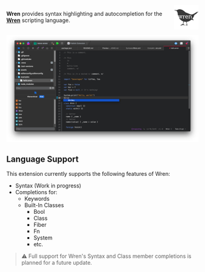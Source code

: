 <!--
💡 Quick Tip! As you edit this README template, you can preview your changes by selecting **Extensions → Activate Project as Extension**, opening the Extension Library, and selecting "Wren" in the sidebar.
-->

<img style="float: right;" src="https://github.com/snow-developments/nova-wren/blob/main/assets/wren@2x.png?raw=true">

**Wren** provides syntax highlighting and autocompletion for the **[Wren](https://wren.io)** scripting language.

<div style="clear: both;"></div>

<!--
🎈 It can also be helpful to include a screenshot or GIF showing your extension in action:
-->

![](https://github.com/snow-developments/nova-wren/blob/main/assets/screenshots/syntax-and-completion.png?raw=true)

## Language Support

<!--
🎈 Whether your extension covers the entirety of a language's syntax or a subset, it can be helpful to describe that for users:
-->

This extension currently supports the following features of Wren:

- Syntax (Work in progress)
- Completions for:
	- Keywords
	- Built-In Classes
	  - Bool
	  - Class
	  - Fiber
	  - Fn
	  - System
	  - etc.

> ⚠️ Full support for Wren's Syntax and Class member completions is planned for a future update.
